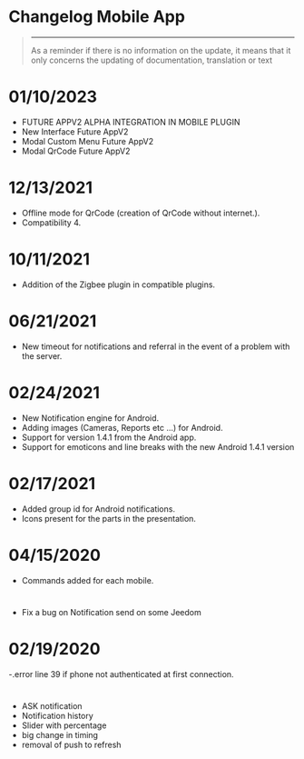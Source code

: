 # Changelog Mobile App

>****
>
>As a reminder if there is no information on the update, it means that it only concerns the updating of documentation, translation or text

# 01/10/2023

- FUTURE APPV2 ALPHA INTEGRATION IN MOBILE PLUGIN
- New Interface Future AppV2
- Modal Custom Menu Future AppV2
- Modal QrCode Future AppV2

# 12/13/2021

- Offline mode for QrCode (creation of QrCode without internet.).
- Compatibility 4.

# 10/11/2021

- Addition of the Zigbee plugin in compatible plugins.

# 06/21/2021

- New timeout for notifications and referral in the event of a problem with the server.

# 02/24/2021

- New Notification engine for Android.
- Adding images (Cameras, Reports etc ...) for Android.
- Support for version 1.4.1 from the Android app.
- Support for emoticons and line breaks with the new Android 1.4.1 version

# 02/17/2021

- Added group id for Android notifications.
- Icons present for the parts in the presentation.

# 04/15/2020

- Commands added for each mobile.

# 

- Fix a bug on Notification send on some Jeedom

# 02/19/2020

-.error line 39 if phone not authenticated at first connection.

# 

- ASK notification
- Notification history
- Slider with percentage
- big change in timing
- removal of push to refresh
